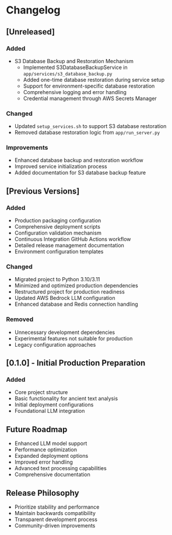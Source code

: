 # Changelog

## [Unreleased]

### Added
- S3 Database Backup and Restoration Mechanism
  - Implemented S3DatabaseBackupService in `app/services/s3_database_backup.py`
  - Added one-time database restoration during service setup
  - Support for environment-specific database restoration
  - Comprehensive logging and error handling
  - Credential management through AWS Secrets Manager

### Changed
- Updated `setup_services.sh` to support S3 database restoration
- Removed database restoration logic from `app/run_server.py`

### Improvements
- Enhanced database backup and restoration workflow
- Improved service initialization process
- Added documentation for S3 database backup feature

## [Previous Versions]
### Added
- Production packaging configuration
- Comprehensive deployment scripts
- Configuration validation mechanism
- Continuous Integration GitHub Actions workflow
- Detailed release management documentation
- Environment configuration templates

### Changed
- Migrated project to Python 3.10/3.11
- Minimized and optimized production dependencies
- Restructured project for production readiness
- Updated AWS Bedrock LLM configuration
- Enhanced database and Redis connection handling

### Removed
- Unnecessary development dependencies
- Experimental features not suitable for production
- Legacy configuration approaches

## [0.1.0] - Initial Production Preparation
### Added
- Core project structure
- Basic functionality for ancient text analysis
- Initial deployment configurations
- Foundational LLM integration

## Future Roadmap
- Enhanced LLM model support
- Performance optimization
- Expanded deployment options
- Improved error handling
- Advanced text processing capabilities
- Comprehensive documentation

## Release Philosophy
- Prioritize stability and performance
- Maintain backwards compatibility
- Transparent development process
- Community-driven improvements
